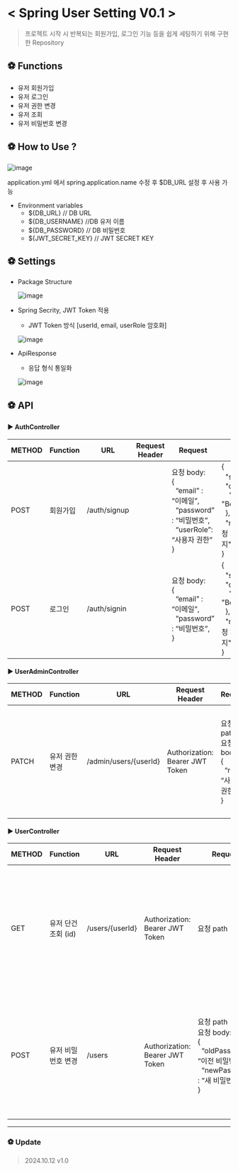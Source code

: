 # < Spring User Setting V0.1 >

> 프로젝트 시작 시 반복되는 회원가입, 로그인 기능 등을 쉽게 세팅하기 위해 구현한 Repository

## ⚽ Functions
- 유저 회원가입
- 유저 로그인
- 유저 권한 변경
- 유저 조회
- 유저 비밀번호 변경

## ⚽ How to Use ?

![image](https://github.com/user-attachments/assets/e13064f8-1896-42ba-8a8e-e0fc35073e93)

application.yml 에서 spring.application.name 수정 후 $DB_URL 설정 후 사용 가능

- Environment variables
    - ${DB_URL}           // DB URL
    - ${DB_USERNAME}      //DB 유저 이름
    - ${DB_PASSWORD}      // DB 비밀번호
    - ${JWT_SECRET_KEY}   // JWT SECRET KEY


## ⚽ Settings
- Package Structure

  ![image](https://github.com/user-attachments/assets/ae42afd3-cc62-480c-b0a7-107bf7e5559c)

- Spring Secrity, JWT Token 적용
    - JWT Token 방식 [userId, email, userRole 암호화]

  ![image](https://github.com/user-attachments/assets/96b56b5b-f009-4a55-9f5c-09774fd5ca55)

- ApiResponse
    - 응답 형식 통일화

  ![image](https://github.com/user-attachments/assets/1b4ec4be-f84e-4334-a6d4-cd92a0b1b39e)





## ⚽ API

#### ▶ AuthController

| METHOD | Function | URL | Request Header | Request | Response |
|--------|--------|--------|--------|--------|--------|
| POST  | 회원가입  | /auth/signup  |   | 요청 body:<br>{<br>&nbsp;&nbsp;“email” : “이메일”,<br>&nbsp;&nbsp;“password” : “비밀번호”,<br>&nbsp;&nbsp;“userRole”: “사용자 권한”<br>}  | {<br>&nbsp;&nbsp;"status": "상태",<br>&nbsp;&nbsp;"data": {<br>&nbsp;&nbsp;&nbsp;&nbsp;"bearerToken": "Bearer <JWT Token>"<br>&nbsp;&nbsp;},<br>&nbsp;&nbsp;"message": "요청 처리 여부 메세지"<br>}  |
| POST  | 로그인  | /auth/signin  |   | 요청 body:<br>{<br>&nbsp;&nbsp;“email” : “이메일”,<br>&nbsp;&nbsp;“password” : “비밀번호”,<br>}  | {<br>&nbsp;&nbsp;"status": "상태",<br>&nbsp;&nbsp;"data": {<br>&nbsp;&nbsp;&nbsp;&nbsp;"bearerToken": "Bearer <JWT Token>"<br>&nbsp;&nbsp;},<br>&nbsp;&nbsp;"message": "요청 처리 여부 메세지"<br>}  |


#### ▶ UserAdminController

| METHOD | Function | URL | Request Header | Request | Response |
|--------|--------|--------|--------|--------|--------|
| PATCH  | 유저 권한 변경  | /admin/users/{userId}  | Authorization: Bearer JWT Token  | 요청 path<br>요청 body:<br>{<br>&nbsp;&nbsp;“role”: “사용자 권한”<br>}  | {<br>&nbsp;&nbsp;"status": "상태",<br>&nbsp;&nbsp;"data": "유저 권한이 정상적으로 변경되었습니다.",<br>&nbsp;&nbsp;"message": "요청 처리 여부 메세지"<br>}  |


#### ▶ UserController

| METHOD | Function | URL | Request Header | Request | Response |
|--------|--------|--------|--------|--------|--------|
| GET  | 유저 단건 조회 (id)  | /users/{userId}  | Authorization: Bearer JWT Token  | 요청 path | {<br>&nbsp;&nbsp;"status": "상태",<br>&nbsp;&nbsp;"data": {<br>&nbsp;&nbsp;&nbsp;&nbsp;"id": "유저 ID",<br>&nbsp;&nbsp;&nbsp;&nbsp;"email": "유저 EMAIL"<br>&nbsp;&nbsp;},<br>&nbsp;&nbsp;"message": "요청 처리 여부 메세지"<br>}  |
| POST  | 유저 비밀번호 변경  | /users  | Authorization: Bearer JWT Token  | 요청 path<br>요청 body:<br>{<br>&nbsp;&nbsp;“oldPassword” : “이전 비밀번호”,<br>&nbsp;&nbsp;“newPassword” : “새 비밀번호”,<br>} | {<br>&nbsp;&nbsp;"status": "상태",<br>&nbsp;&nbsp;"data": {<br>&nbsp;&nbsp;&nbsp;&nbsp;"id": "유저 ID",<br>&nbsp;&nbsp;&nbsp;&nbsp;"email": "유저 EMAIL"<br>&nbsp;&nbsp;},<br>&nbsp;&nbsp;"message": "요청 처리 여부 메세지"<br>}  |

---

### ⚽ Update
> 2024.10.12 v1.0 
